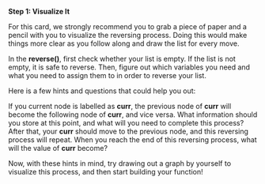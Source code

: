 <!--title={Reverse the Element Order}--> 

<!--badges={Algorithms:7,Python:7}-->

<!--concepts={The Linked List}-->

**Step 1: Visualize It**

For this card, we strongly recommend you to grab a piece of paper and a pencil with you to visualize the reversing process. Doing this would make things more clear as you follow along and draw the list for every move.

In the **reverse()**, first check whether your list is empty. If the list is not empty, it is safe to reverse. Then, figure out which variables you need and what you need to assign them to in order to reverse your list. 

Here is a few hints and questions that could help you out:

If you current node is labelled as **curr**, the previous node of **curr** will become the following node of **curr**, and vice versa. What information should you store at this point, and what will you need to complete this process? After that, your **curr** should move to the previous node, and this reversing process will repeat. When you reach the end of this reversing process, what will the value of **curr** become?

Now, with these hints in mind, try drawing out a graph by yourself to visualize this process, and then start building your function!
